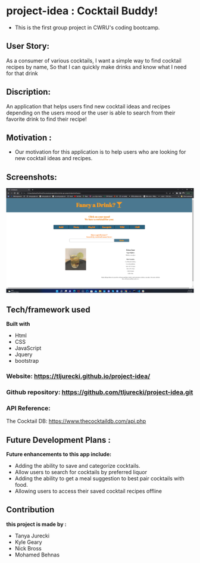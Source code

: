 # project-idea : Cocktail Buddy!

* This is the first group project in CWRU's coding bootcamp.
## User Story:
As a consumer of various cocktails, I want a simple way to find cocktail recipes by name, So that I can quickly make drinks and know what I need for that drink



## Discription:
 An application that helps users find new cocktail ideas and recipes depending on the users mood or the user is able to search from their favorite drink to find their recipe!



## Motivation :
- Our motivation for this application is to help users who are looking for new cocktail ideas and recipes.




## Screenshots:
![](./assets/images/screenshot.png)

## Tech/framework used
<b>Built with</b>
- Html
- CSS
- JavaScript
- Jquery
- bootstrap

### Website: https://tljurecki.github.io/project-idea/
### Github repository: https://github.com/tljurecki/project-idea.git

### API Reference:
The Cocktail DB: https://www.thecocktaildb.com/api.php

## Future Development Plans :
<b>Future enhancements to this app include:</b>
 - Adding the ability to save and categorize cocktails.
 - Allow users to search for cocktails by preferred liquor
 - Adding the ability to get a meal suggestion to best pair cocktails with food.
- Allowing users to access their saved cocktail recipes offline








## Contribution
<b>this project is made by :</b>
- Tanya Jurecki
- Kyle Geary
- Nick Bross 
- Mohamed Behnas 




 
 



